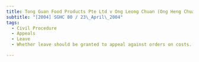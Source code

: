 ```yaml
---
title: Tong Guan Food Products Pte Ltd v Ong Leong Chuan (Ong Heng Chuan and another, 
subtitle: "[2004] SGHC 80 / 23\_April\_2004"
tags:
  - Civil Procedure
  - Appeals
  - Leave
  - Whether leave should be granted to appeal against orders on costs.

---
```


